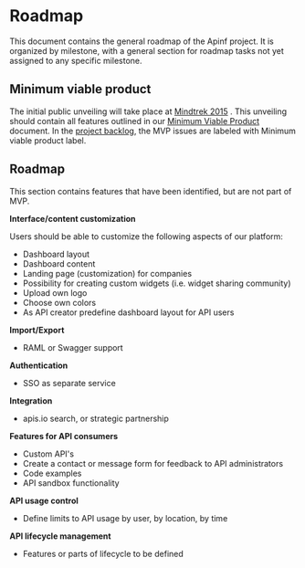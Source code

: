 # Roadmap

This document contains the general roadmap of the Apinf project. It is organized by milestone, with a general section for roadmap tasks not yet assigned to any specific milestone.

## Minimum viable product

The initial public unveiling will take place at [Mindtrek 2015](http://www.mindtrek.org/2015/) . This unveiling should contain all features outlined in our [Minimum Viable Product](/Minimum-viable-platform-specification-T1e6HzUYgYk)  document. In the [project backlog](https://github.com/apinf/platform/issues), the MVP issues are labeled with Minimum viable product label.

## Roadmap

This section contains features that have been identified, but are not part of MVP.

**Interface/content customization**

Users should be able to customize the following aspects of our platform:

*   Dashboard layout
*   Dashboard content
*   Landing page (customization) for companies
*   Possibility for creating custom widgets (i.e. widget sharing community)
*   Upload own logo
*   Choose own colors
*   As API creator predefine dashboard layout for API users

**Import/Export**

*   RAML or Swagger support

**Authentication**

*   SSO as separate service

**Integration**

*   apis.io search, or strategic partnership

**Features for API consumers**

*   Custom API's
*   Create a contact or message form for feedback to API administrators
*   Code examples
*   API sandbox functionality

**API usage control**

*   Define limits to API usage by user, by location, by time

**API lifecycle management**

*   Features or parts of lifecycle to be defined
